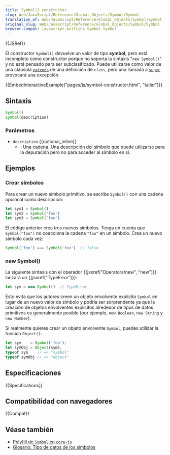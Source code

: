 ```yaml
---
title: Symbol() constructor
slug: Web/JavaScript/Reference/Global_Objects/Symbol/Symbol
translation_of: Web/JavaScript/Reference/Global_Objects/Symbol/Symbol
original_slug: Web/JavaScript/Reference/Global_Objects/Symbol/Symbol
browser-compat: javascript.builtins.Symbol.Symbol
---
```

{{JSRef}}

El constructor `Symbol()` devuelve un valor de tipo **symbol**, pero está incompleto como constructor porque no soporta la sintaxis "`new Symbol()`" y no está pensado para ser subclasificado. Puede utilizarse como valor de una cláusula [`extends`](/es/docs/Web/JavaScript/Reference/Classes/extends) de una definición de `class`, pero una llamada a [`super`](/es/docs/Web/JavaScript/Reference/Operators/super) provocará una excepción.

{{EmbedInteractiveExample("pages/js/symbol-constructor.html", "taller")}}

## Sintaxis

```js
Symbol()
Symbol(description)
```

### Parámetros

- `description` {{optional_inline}}
  - : Una cadena. Una descripción del símbolo que puede utilizarse para la depuración pero no para acceder al símbolo en sí.

## Ejemplos

### Crear símbolos

Para crear un nuevo símbolo primitivo, se escribe `Symbol()` con una cadena opcional como descripción:

```js
let sym1 = Symbol()
let sym2 = Symbol('foo')
let sym3 = Symbol('foo')
```

El código anterior crea tres nuevos símbolos. Tenga en cuenta que `Symbol("foo")` no coacciona la cadena `"foo"` en un símbolo. Crea un nuevo símbolo cada vez:

```js
Symbol('foo') === Symbol('foo')  // false
```

### new Symbol()

La siguiente sintaxis con el operador {{jsxref("Operators/new", "new")}} lanzará un {{jsxref("TypeError")}}:

```js
let sym = new Symbol()  // TypeError
```

Esto evita que los autores creen un objeto envolvente explícito `Symbol` en lugar de un nuevo valor de símbolo y podría ser sorprendente ya que la creación de objetos envolventes explícitos alrededor de tipos de datos primitivos es generalmente posible (por ejemplo, `new Boolean`, `new String` y `new Number`).

Si realmente quieres crear un objeto envolvente `Symbol`, puedes utilizar la función `Object()`:

```js
let sym    = Symbol('foo');
let symObj = Object(sym);
typeof sym    // => "symbol"
typeof symObj // => "object"
```

## Especificaciones

{{Specifications}}

## Compatibilidad con navegadores

{{Compat}}

## Véase también

- [Polyfill de `Symbol` en `core-js`](https://github.com/zloirock/core-js#ecmascript-symbol)
- [Glosario: Tipo de datos de los símbolos](/es/docs/Glossary/Symbol)


